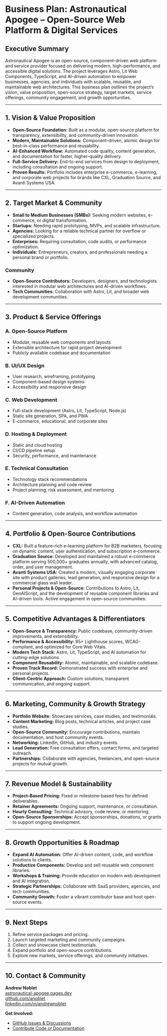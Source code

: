 # Business Plan: Astronautical Apogee – Open-Source Web Platform & Digital Services

## Executive Summary

Astronautical Apogee is an open-source, component-driven web platform and service provider focused on delivering modern, high-performance, and accessible digital solutions. The project leverages Astro, Lit Web Components, TypeScript, and AI-driven automation to empower businesses, agencies, and individuals with scalable, reusable, and maintainable web architectures. This business plan outlines the project’s vision, value proposition, open-source strategy, target markets, service offerings, community engagement, and growth opportunities.

---

## 1. Vision & Value Proposition

- **Open-Source Foundation:** Built as a modular, open-source platform for transparency, extensibility, and community-driven innovation.
- **Modern, Maintainable Solutions:** Component-driven, atomic design for best-in-class performance and reusability.
- **AI-Enhanced Workflow:** Automated code quality, content generation, and documentation for faster, higher-quality delivery.
- **Full-Service Delivery:** End-to-end services from design to deployment, including consultation and ongoing support.
- **Proven Results:** Portfolio includes enterprise e-commerce, e-learning, and corporate web projects for brands like CXL, Graduation Source, and Avanti Systems USA.

---

## 2. Target Market & Community

- **Small to Medium Businesses (SMBs):** Seeking modern websites, e-commerce, or digital transformation.
- **Startups:** Needing rapid prototyping, MVPs, and scalable infrastructure.
- **Agencies:** Looking for a reliable technical partner for overflow or specialized projects.
- **Enterprises:** Requiring consultation, code audits, or performance optimization.
- **Individuals:** Entrepreneurs, creators, and professionals needing a personal brand or portfolio.

### Community

- **Open-Source Contributors:** Developers, designers, and technologists interested in modular web architectures and AI-driven workflows.
- **Tech Communities:** Collaboration with Astro, Lit, and broader web development communities.

---

## 3. Product & Service Offerings

### A. Open-Source Platform

- Modular, reusable web components and layouts
- Extensible architecture for rapid project development
- Publicly available codebase and documentation

### B. UI/UX Design

- User research, wireframing, prototyping
- Component-based design systems
- Accessibility and responsive design

### C. Web Development

- Full-stack development (Astro, Lit, TypeScript, Node.js)
- Static site generation, SPA, and PWA
- E-commerce, educational, and corporate sites

### D. Hosting & Deployment

- Static and cloud hosting
- CI/CD pipeline setup
- Security, performance, and maintenance

### E. Technical Consultation

- Technology stack recommendations
- Architecture planning and code review
- Project planning, risk assessment, and mentoring

### F. AI-Driven Automation

- Content generation, code analysis, and workflow automation

---

## 4. Portfolio & Open-Source Contributions

- **CXL:** Built a feature-rich e-learning platform for B2B marketers, focusing on dynamic content, user authentication, and subscription e-commerce.
- **Graduation Source:** Developed and maintained a robust e-commerce platform serving 500,000+ graduates annually, with advanced catalog, order, and user management.
- **Avanti Systems USA:** Created a modern, visually engaging corporate site with product galleries, lead generation, and responsive design for a commercial glass wall leader.
- **Personal Projects & Open-Source:** Contributions to Astro, Lit, GenAIScript, and the development of reusable component libraries and AI-driven tools. Active engagement in open-source communities.

---

## 5. Competitive Advantages & Differentiators

- **Open-Source & Transparency:** Public codebase, community-driven improvements, and extensibility.
- **Performance & Accessibility:** 95+ Lighthouse scores, WCAG-compliant, and optimized for Core Web Vitals.
- **Modern Tech Stack:** Astro, Lit, TypeScript, and AI automation for cutting-edge solutions.
- **Component Reusability:** Atomic, maintainable, and scalable codebase.
- **Proven Track Record:** Demonstrated success with enterprise and personal projects.
- **Client-Centric Approach:** Custom solutions, transparent communication, and ongoing support.

---

## 6. Marketing, Community & Growth Strategy

- **Portfolio Website:** Showcase services, case studies, and testimonials.
- **Content Marketing:** Blog posts, technical articles, and project case studies.
- **Open-Source Community:** Encourage contributions, maintain documentation, and host community events.
- **Networking:** LinkedIn, GitHub, and industry events.
- **Lead Generation:** Free consultation offers, contact forms, and targeted outreach.
- **Partnerships:** Collaborate with agencies, freelancers, and open-source projects for mutual growth.

---

## 7. Revenue Model & Sustainability

- **Project-Based Pricing:** Fixed or milestone-based fees for defined deliverables.
- **Retainer Agreements:** Ongoing support, maintenance, or consultation.
- **Hourly Consulting:** Technical advisory, code review, or mentoring.
- **Open-Source Sponsorships:** Accept sponsorships, donations, or grants to support ongoing development.

---

## 8. Growth Opportunities & Roadmap

- **Expand AI Automation:** Offer AI-driven content, code, and workflow solutions to clients.
- **Productize Components:** Develop and sell reusable web component libraries.
- **Workshops & Training:** Provide education on modern web development and AI integration.
- **Strategic Partnerships:** Collaborate with SaaS providers, agencies, and tech communities.
- **Community Growth:** Foster a vibrant contributor base and host open-source events.

---

## 9. Next Steps

1. Refine service packages and pricing.
2. Launch targeted marketing and community campaigns.
3. Collect and showcase client testimonials.
4. Expand portfolio and open-source contributions.
5. Explore new markets, service offerings, and community initiatives.

---

## 10. Contact & Community

**Andrew Noblet**  
[astronautical-apogee.pages.dev](https://astronautical-apogee.pages.dev)  
[github.com/anoblet](https://github.com/anoblet)  
[linkedin.com/in/andrewnoblet](https://linkedin.com/in/andrewnoblet)

**Get Involved:**

- [GitHub Issues & Discussions](https://github.com/anoblet/astronautical-apogee)
- [Contribute Code or Documentation](https://github.com/anoblet/astronautical-apogee/pulls)
